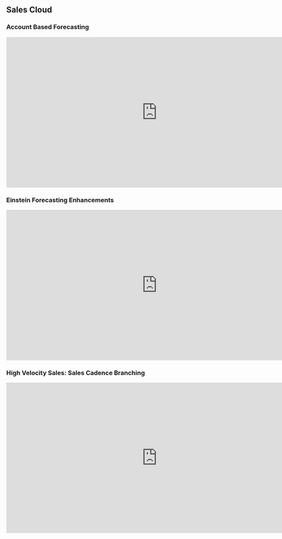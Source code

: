 ## Sales Cloud

### Account Based Forecasting

<iframe width="800" height="400" src="https://www.youtube.com/embed/Q2fr2YviddE" frameborder="0" allow="accelerometer; autoplay; encrypted-media; gyroscope; picture-in-picture" allowfullscreen></iframe>

### Einstein Forecasting Enhancements

<iframe width="800" height="400" src="https://www.youtube.com/embed/Ab1cmbjzTL4" frameborder="0" allow="accelerometer; autoplay; encrypted-media; gyroscope; picture-in-picture" allowfullscreen></iframe>


### High Velocity Sales: Sales Cadence Branching


<iframe width="800" height="400" src="https://www.youtube.com/embed/Sd8S-VhM9ic" frameborder="0" allow="accelerometer; autoplay; encrypted-media; gyroscope; picture-in-picture" allowfullscreen></iframe>